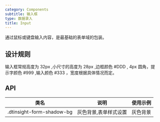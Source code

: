 ```yaml
---
category: Components
subtitle: 输入框
type: 数据录入
title: Input
---
```


通过鼠标或键盘输入内容，是最基础的表单域的包装。

## 设计规则

输入框常规高度为 32px ,小尺寸的高度为 28px ,边框颜色 #DDD , 4px 圆角，提示字颜色 #999 ,输入颜色 #333 ，宽度根据具体情况而定。

## API

|类名  |说明  |使用示例  |
|---------|---------|---------|
|.dtinsight-form-shadow-bg  | 灰色背景,表单样式设置   | 灰色背景   |
